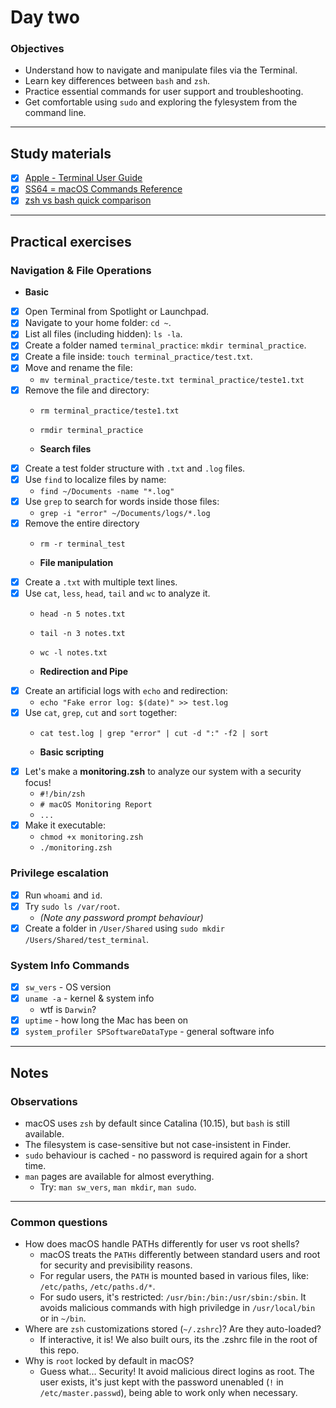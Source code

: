 # Day two

### Objectives

- Understand how to navigate and manipulate files via the Terminal.
- Learn key differences between `bash` and `zsh`.
- Practice essential commands for user support and troubleshooting.
- Get comfortable using `sudo` and exploring the fylesystem from the command line.

---

## Study materials

- [x] [Apple - Terminal User Guide](https://support.apple.com/guide/terminal/welcome/mac)
- [x] [SS64 = macOS Commands Reference](https://ss64.com/osx/)
- [x] [zsh vs bash quick comparison](https://codeparrot.ai/blogs/zsh-vs-bash-key-differences-features-and-which-one-to-choose)

---

## Practical exercises

### Navigation & File Operations

  - **Basic**
- [x] Open Terminal from Spotlight or Launchpad.
- [x] Navigate to your home folder: `cd ~`.
- [x] List all files (including hidden): `ls -la`.
- [x] Create a folder named `terminal_practice`: `mkdir terminal_practice`.
- [x] Create a file inside: `touch terminal_practice/test.txt`.
- [x] Move and rename the file:
  - `mv terminal_practice/teste.txt terminal_practice/teste1.txt`
- [x] Remove the file and directory:
  - `rm terminal_practice/teste1.txt`
  - `rmdir terminal_practice`

  - **Search files**
- [x] Create a test folder structure with `.txt` and `.log` files.
- [x] Use `find` to localize files by name:
  - `find ~/Documents -name "*.log"`
- [x] Use `grep` to search for words inside those files:
  - `grep -i "error" ~/Documents/logs/*.log`
- [x] Remove the entire directory
  - `rm -r terminal_test`

  - **File manipulation**
- [x] Create a `.txt` with multiple text lines.
- [x] Use `cat`, `less`, `head`, `tail` and `wc` to analyze it.
  - `head -n 5 notes.txt`
  - `tail -n 3 notes.txt`
  - `wc -l notes.txt`

  - **Redirection and Pipe**
- [x] Create an artificial logs with `echo` and redirection:
  - `echo "Fake error log: $(date)" >> test.log`
- [x] Use `cat`, `grep`, `cut` and `sort` together:
  - `cat test.log | grep "error" | cut -d ":" -f2 | sort`

  - **Basic scripting**
- [x] Let's make a **monitoring.zsh** to analyze our system with a security focus!
  - `#!/bin/zsh`
  - `# macOS Monitoring Report`
  - `...`
- [x] Make it executable:
  - `chmod +x monitoring.zsh`
  - `./monitoring.zsh`

### Privilege escalation

- [x] Run `whoami` and `id`.
- [x] Try `sudo ls /var/root`.
  - *(Note any password prompt behaviour)*
- [x] Create a folder in `/User/Shared` using `sudo mkdir /Users/Shared/test_terminal`.

### System Info Commands

- [x] `sw_vers` - OS version
- [x] `uname -a` - kernel & system info
  - wtf is `Darwin`?
- [x] `uptime` - how long the Mac has been on
- [x] `system_profiler SPSoftwareDataType` - general software info

---

## Notes

### Observations

- macOS uses `zsh` by default since Catalina (10.15), but `bash` is still available.
- The filesystem is case-sensitive but not case-insistent in Finder.
- `sudo` behaviour is cached - no password is required again for a short time.
- `man` pages are available for almost everything.
  - Try: `man sw_vers`, `man mkdir`, `man sudo`.

---

### Common questions

- How does macOS handle PATHs differently for user vs root shells?
  - macOS treats the `PATHs` differently between standard users and root for security and previsibility reasons.
  - For regular users, the `PATH` is mounted based in various files, like: `/etc/paths`, `/etc/paths.d/*`.
  - For sudo users, it's restricted: `/usr/bin:/bin:/usr/sbin:/sbin`. It avoids malicious commands with high priviledge in `/usr/local/bin` or in `~/bin`.
- Where are `zsh` customizations stored (`~/.zshrc`)? Are they auto-loaded?
  - If interactive, it is! We also built ours, its the .zshrc file in the root of this repo.
- Why is `root` locked by default in macOS?
  - Guess what... Security! It avoid malicious direct logins as root. The user exists, it's just kept with the password unenabled (`!` in `/etc/master.passwd`), being able to work only when necessary.

